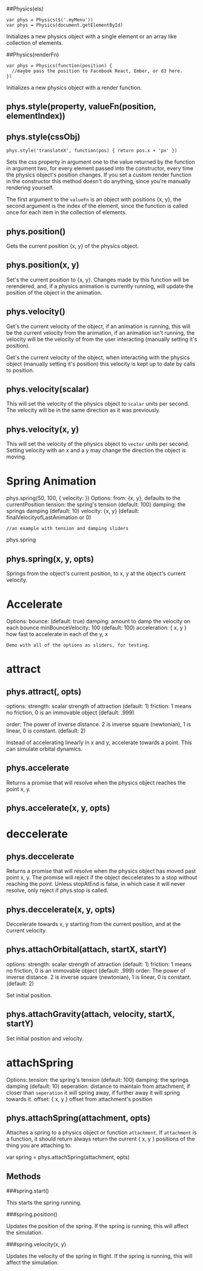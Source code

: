 ##Physics(els)

```
var phys = Physics($('.myMenu'))
var phys = Physics(document.getElementById)
```

  Initializes a new physics object with a single element or
an array like collection of elements.

##Physics(renderFn)

```
var phys = Physics(function(position) {
  //maybe pass the position to Facebook React, Ember, or d3 here.
})
```

  Initializes a new physics object with a render function.

## phys.style(property, valueFn(position, elementIndex))
## phys.style(cssObj)

```
phys.style('translateX', function(pos) { return pos.x + 'px' })
```

  Sets the css property in argument one to the value returned by the function
in argument two, for every element passed into the constructor, every time the
physics object's position changes. If you set a custom render function in the
constructor this method doesn't do anything, since you're manually rendering
yourself.

  The first argument to the `valueFn` is an object with positions {x, y}, the
second argument is the index of the element, since the function is called
once for each item in the collection of elements.

## phys.position()

  Gets the current position {x, y} of the physics object.

## phys.position(x, y)

  Set's the current position to {x, y}.  Changes made by this function
will be rerendered, and, if a physics animation is currently running, will
update the position of the object in the animation.



## phys.velocity()

  Get's the current velocity of the object, if an animation is running, this
will be the current velocity from the animation, if an animation isn't running, the
velocity will be the velocity of from the user interacting (manually setting
it's position).

  Get's the current velocity of the object, when interacting with the physics
object (manually setting it's position) this velocity is kept up to date by
calls to position.

## phys.velocity(scalar)

  This will set the velocity of the physics object to `scalar` units per second.
The velocity will be in the same direction as it was previously.

## phys.velocity(x, y)

  This will set the velocity of the physics object to `vector` units per second.
Setting velocity with an x and a y may change the direction the object is moving.

# Spring Animation

phys.spring(50, 100, { velocity:  })
Options:
  from: {x, y}, defaults to the currentPosition
  tension: the spring's tension (default: 100)
  damping: the springs damping (default: 10)
  velocity: {x, y} (default: finalVelocityofLastAnimation or 0)
```
//an example with tension and damping sliders
```

phys.spring

## phys.spring(x, y, opts)

  Springs from the object's current position, to x, y at the object's current
velocity.

# Accelerate

Options:
  bounce: (default: true)
  damping: amount to damp the velocity on each bounce
  minBounceVelocity: 100 (default: 100)
  acceleration: { x, y } how fast to accelerate in each of the y, x

```
Demo with all of the options as sliders, for testing.
```

##
# attract
## phys.attract(, opts)

options:
  strength: scalar strength of attraction (default: 1)
  friction: 1 means no friction, 0 is an immovable object (default: .999)

  order: The power of inverse distance.
  2 is inverse square (newtonian), 1 is linear, 0 is constant. (default: 2)

  Instead of accelerating linearly in x and y, accelerate towards a point.
This can simulate orbital dynamics.

## phys.accelerate
  Returns a promise that will resolve when the physics object reaches the point x, y.

## phys.accelerate(x, y, opts)

# deccelerate

## phys.deccelerate

  Returns a promise that will resolve when the physics object has moved past point x, y.
The promise will reject if the object deccelerates to a stop without reaching the point.
Unless stopAtEnd is false, in which case it will never resolve, only reject if phys.stop
is called.

## phys.deccelerate(x, y, opts)
  Deccelerate towards x, y starting from the current position, and at the current velocity.

## phys.attachOrbital(attach, startX, startY)
options:
  strength: scalar strength of attraction (default: 1)
  friction: 1 means no friction, 0 is an immovable object (default: .999)
  order: The power of inverse distance.
  2 is inverse square (newtonian), 1 is linear, 0 is constant. (default: 2)

  Set initial position.

## phys.attachGravity(attach, velocity, startX, startY)

  Set initial position and velocity.

# attachSpring

Options:
  tension: the spring's tension (default: 100)
  damping: the springs damping (default: 10)
  seperation: distance to maintain from attachment, if closer than `seperation` it will spring
  away, if further away it will spring towards it.
  offset: { x, y } offset from attachment's position

## phys.attachSpring(attachment, opts)

Attaches a spring to a physics object or function `attachment`. If `attachment`
is a function, it should return always return the current { x, y } positions
of the thing you are attaching to.

var spring = phys.attachSpring(attachment, opts)

## Methods

###spring.start()

  This starts the spring running.

###spring.position()

  Updates the position of the spring.  If the spring is running, this will
affect the simulation.

###spring.velocity(x, y)

  Updates the velocity of the spring in flight.  If the spring is running, this will
affect the simulation.

